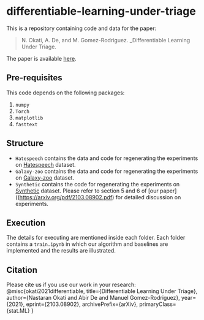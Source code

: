 # differentiable-learning-under-triage

This is a repository containing code and data for the paper:

> N. Okati, A. De, and M. Gomez-Rodriguez. _Differentiable Learning Under Triage.

The paper is available [here](https://arxiv.org/pdf/2103.08902.pdf).


## Pre-requisites

This code depends on the following packages:

 1. `numpy`
 2. `Torch`
 3. `matplotlib`
 4. `fasttext`
 


## Structure

 - `Hatespeech` contains the data and code for regenerating the experiments on [Hatespeech](https://github.com/t-davidson/hate-speech-and-offensive-language) dataset.
 - `Galaxy-zoo` contains the data and code for regenerating the experiments on [Galaxy-zoo](https://www.kaggle.com/c/galaxy-zoo-the-galaxy-challenge) dataset.
 - `Synthetic` contains the code for regenerating the experiments on [Synthetic](https://www.kaggle.com/c/galaxy-zoo-the-galaxy-challenge) dataset.
Please refer to section 5 and 6 of [our paper]((https://arxiv.org/pdf/2103.08902.pdf) for detailed discussion on experiments.


## Execution

The details for executing are mentioned inside each folder. Each folder contains a `train.ipynb` in which our algorithm and baselines are implemented and the results are illustrated.

## Citation
Please cite us if you use our work in your research:
@misc{okati2021differentiable,
      title={Differentiable Learning Under Triage}, 
      author={Nastaran Okati and Abir De and Manuel Gomez-Rodriguez},
      year={2021},
      eprint={2103.08902},
      archivePrefix={arXiv},
      primaryClass={stat.ML}
}

